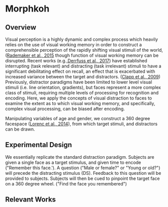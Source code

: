 # Morphkoh

## Overview 

Visual perception is a highly dynamic and complex process which heavily relies on the use of visual working memory in order to construct a comprehensible perception of the rapidly shifting visual stimuli of the world, ([Rademaker et al., 2015](#relevant-works) though function of visual working memory can be disrupted. Recent works (e.g.,[Derrfuss et al., 2017](#relevant-works)) have established interrupting (task relevant) and distracting (task irrelevant) stimuli to have a significant debilitating effect on recall, an effect that is exacerbated with increased variance between the target and distractors. ([Clapp et al., 2009](#relevant-works)) Previously, distractor paradigms have been limited to lower level visual stimuli (i.e. line orientation, gradients), but faces represent a more complex class of stimuli, requiring multiple levels of processing for recognition and encoding. Here, we apply the concepts of visual distraction to faces to examine the extent as to which visual working memory, and specifically, complex visual processing, can be biased after encoding. 

 Manipulating variables of age and gender, we construct a 360 degree facespace ([Lorenc et al., 2014](#relevant-works)), from which target stimuli, and distractors can be drawn. 

## Experimental Design 

We essentially replicate the standard distraction paradigm. Subjects are given a single face as a target stimulus, and given time to encode ("Remember this face.'). A question ("Male or female?" or "Young or old?") will precede the distracting stimulus (DS). Feedback to this question will be provided to subjects. Subjects will then be cued to pinpoint the target face on a 360 degree wheel. ("Find the face you remembered")

## Relevant Works

